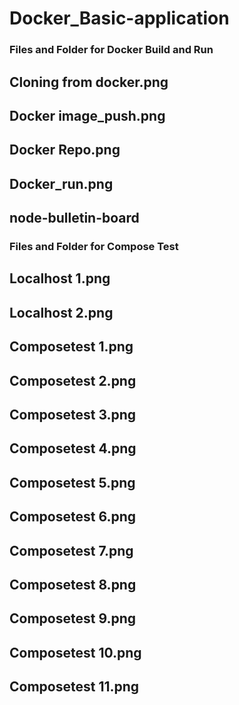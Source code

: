 # Docker_Basic-application
### Files and Folder for Docker Build and Run

## Cloning from docker.png
## Docker image_push.png
## Docker Repo.png
## Docker_run.png
## node-bulletin-board


### Files and Folder for Compose Test

## Localhost 1.png
## Localhost 2.png
## Composetest 1.png
## Composetest 2.png
## Composetest 3.png
## Composetest 4.png
## Composetest 5.png
## Composetest 6.png
## Composetest 7.png
## Composetest 8.png
## Composetest 9.png
## Composetest 10.png
## Composetest 11.png
